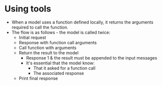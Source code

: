 # Using tools

- When a model uses a function defined locally, it returns the arguments required to call the function.
- The flow is as follows - the model is called twice:
  - Initial request
  - Response with function call arguments
  - Call function with arguments
  - Return the result to the model
    - Response 1 & the result must be appended to the input messages
    - It's essential that the model know:
      - That it asked for a function call
      - The associated response
  - Print final response
